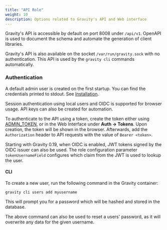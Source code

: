 ```yaml
---
title: "API Role"
weight: 10
description: Options related to Gravity's API and Web interface
---
```


Gravity's API is accessible by default on port 8008 under `/api/v1`. OpenAPI is used to document the schema and automate the generation of client libraries.

Gravity's API is also available on the socket `/var/run/gravity.sock` with no authentication. This API is used by the `gravity cli` commands automatically.

### Authentication

A default admin user is created on the first startup. You can find the credentials printed to stdout. See [Installation](../install).

Session authentication using local users and OIDC is supported for browser usage. API keys can also be created for automation.

To authenticate to the API using a token, create the token either using [ADMIN_TOKEN](../install/#advanced), or in the Web Interface under __Auth -> Tokens__. Upon creation, the token will be shown in the browser. Afterwards, add the `Authorization` header to API requests with the value of `Bearer <token>`.

Starting with Gravity 0.19, when OIDC is enabled, JWT tokens signed by the OIDC issuer can also be used. The role configuration parameter `tokenUsernameField` configures which claim from the JWT is used to lookup the user.

#### CLI

To create a new user, run the following command in the Gravity container:

```
gravity cli users add myusername
```

This will prompt you for a password which will be hashed and stored in the database.

The above command can also be used to reset a users' password, as it will overwrite any data for the given username.
